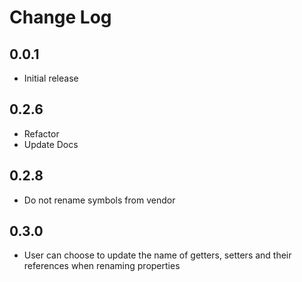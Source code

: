 # Change Log


## 0.0.1

- Initial release

## 0.2.6

- Refactor
- Update Docs

## 0.2.8

- Do not rename symbols from vendor

## 0.3.0

- User can choose to update the name of getters, setters and their references when renaming properties